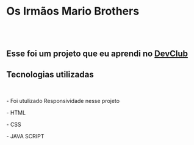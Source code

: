 <h1>Os Irmãos Mario Brothers</h1>
<br>
<br>
<h2>Esse foi um projeto que eu aprendi no <a href="https://rodolfomori.com.br/devclub">DevClub</a></h2>

<h2>Tecnologias utilizadas</h2>
<br>
  <p>- Foi utulizado Responsividade nesse projeto</p>
  <P>- HTML</P>
  <P>- CSS</P>
  <P>- JAVA SCRIPT</P>
